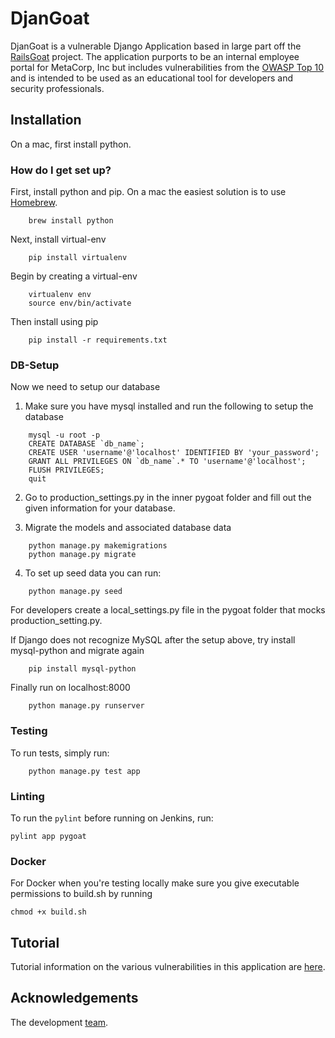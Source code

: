 # DjanGoat #

DjanGoat is a vulnerable Django Application based in large part off the [RailsGoat](https://github.com/OWASP/railsgoat) project. The application purports to be an internal employee portal for MetaCorp, Inc but includes vulnerabilities from the [OWASP Top 10](https://www.owasp.org/index.php/Category:OWASP_Top_Ten_Project) and is intended to be used as an educational tool for developers and security professionals.

## Installation

On a mac, first install python.

### How do I get set up? ###

First, install python and pip. On a mac the easiest solution is to use [Homebrew](https://brew.sh/).

```
    brew install python
```


Next, install virtual-env
```
    pip install virtualenv
```

Begin by creating a virtual-env
```
    virtualenv env
    source env/bin/activate
```

Then install using pip
```
    pip install -r requirements.txt
```

### DB-Setup ###

Now we need to setup our database

1. Make sure you have mysql installed and run the following to
setup the database

```
    mysql -u root -p
    CREATE DATABASE `db_name`;
    CREATE USER 'username'@'localhost' IDENTIFIED BY 'your_password';
    GRANT ALL PRIVILEGES ON `db_name`.* TO 'username'@'localhost';
    FLUSH PRIVILEGES;
    quit
```

2. Go to production_settings.py in the inner pygoat folder and fill out the given information
   for your database.

3. Migrate the models and associated database data

```
    python manage.py makemigrations
    python manage.py migrate
```

4. To set up seed data you can run:

```
    python manage.py seed
```

For developers create a local_settings.py file in the pygoat folder
that mocks production_setting.py.

If Django does not recognize MySQL after the setup above, try install mysql-python and migrate again

```
    pip install mysql-python
```

Finally run on localhost:8000
```
    python manage.py runserver
```

### Testing ###
To run tests, simply run:
```
    python manage.py test app
```

### Linting ###

To run the `pylint` before running on Jenkins, run:

```
pylint app pygoat
```

### Docker ###
For Docker when you're testing locally make sure you give executable
permissions to build.sh by running
```
chmod +x build.sh
```

## Tutorial ##
Tutorial information on the various vulnerabilities in this application are [here](docs/home.md).

## Acknowledgements ##
The development [team](docs/acknowledgements.md).